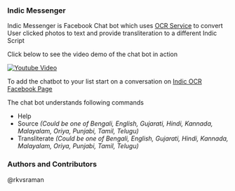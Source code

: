 ### Indic Messenger 

Indic Messenger is Facebook Chat bot which  uses [OCR Service](https://indic-ocr.github.io/ocrservice/)  to convert User clicked photos to text and provide transliteration to a different Indic Script

Click below to see the video demo of the chat bot in action 

[![Youtube Video](https://img.youtube.com/vi/7Dpx5neMZSk/0.jpg)](https://youtu.be/7Dpx5neMZSk)

To add the chatbot to your list start on a conversation on [Indic OCR Facebook Page](https://www.facebook.com/indicocr/?fref=ts) 

The chat bot understands following commands

* Help
* Source <lang> _(Could be one of Bengali, English, Gujarati, Hindi, Kannada, Malayalam, Oriya, Punjabi, Tamil, Telugu)_
* Transliterate <lang> _(Could be one of Bengali, English, Gujarati, Hindi, Kannada, Malayalam, Oriya, Punjabi, Tamil, Telugu)_



### Authors and Contributors
@rkvsraman

